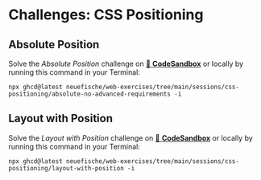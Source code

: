 # Challenges: CSS Positioning

## Absolute Position

Solve the _Absolute Position_ challenge on
[🔗 **CodeSandbox**](https://codesandbox.io/s/github/neuefische/web-exercises/tree/main/sessions/css-positioning/absolute-position?file=/css/styles.css)
or locally by running this command in your Terminal:

```
npx ghcd@latest neuefische/web-exercises/tree/main/sessions/css-positioning/absolute-no-advanced-requirements -i
```

## Layout with Position

Solve the _Layout with Position_ challenge on
[🔗 **CodeSandbox**](https://codesandbox.io/s/github/neuefische/web-exercises/tree/main/sessions/css-positioning/layout-with-position?file=/css/styles.css)
or locally by running this command in your Terminal:

```
npx ghcd@latest neuefische/web-exercises/tree/main/sessions/css-positioning/layout-with-position -i
```
